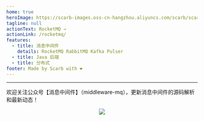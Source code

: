 ```yaml
---
home: true
heroImage: https://scarb-images.oss-cn-hangzhou.aliyuncs.com/scarb/scarb.jpg
tagline: null
actionText: RocketMQ →
actionLink: /rocketmq/
features: 
  - title: 消息中间件
    details: RocketMQ RabbitMQ Kafka Pulser
  - title: Java 后端
  - title: 分布式
footer: Made by Scarb with ❤️
---
```


---
欢迎关注公众号【消息中间件】（middleware-mq），更新消息中间件的源码解析和最新动态！

<div align=center><img src="https://scarb-images.oss-cn-hangzhou.aliyuncs.com/img/202205170102971.jpg"></div>